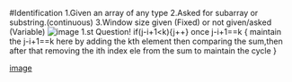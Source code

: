 #Identification
1.Given an array of any type
2.Asked for subarray or substring.(continuous)
3.Window size given (Fixed) or not given/asked (Variable)
![image](https://user-images.githubusercontent.com/58821151/126865342-70e1fdb9-db45-4ec8-a99a-ded08f5e759a.png)
1.st Question!
if(j-i+1<k){j++} once j-i+1==k { maintain the j-i+1==k here by adding the kth element then comparing the sum,then after that removing the ith index ele from the sum to maintain the cycle }

[image](https://user-images.githubusercontent.com/58821151/126877718-4ac0a259-504b-4b98-9f3f-bfa501f0eebd.png)

